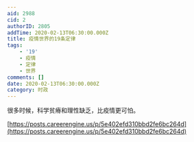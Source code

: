 ```yaml
---
aid: 2988
cid: 2
authorID: 2805
addTime: 2020-02-13T06:30:00.000Z
title: 疫情世界的19条定律
tags:
    - '19'
    - 疫情
    - 定律
    - 世界
comments: []
date: 2020-02-13T06:30:00.000Z
category: 时政
---
```


很多时候，科学贫瘠和理性缺乏，比疫情更可怕。

[https://posts.careerengine.us/p/5e402efd310bbd2fe6bc264d](https://posts.careerengine.us/p/5e402efd310bbd2fe6bc264d)
